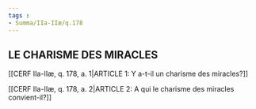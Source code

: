 ```yaml
---
tags : 
- Summa/IIa-IIæ/q.178
---
```


## LE CHARISME DES MIRACLES

[[CERF IIa-IIæ, q. 178, a. 1|ARTICLE 1: Y a-t-il un charisme des miracles?]]

[[CERF IIa-IIæ, q. 178, a. 2|ARTICLE 2: A qui le charisme des miracles convient-il?]]

